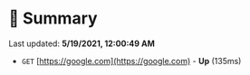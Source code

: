 # 📖 Summary
Last updated: **5/19/2021, 12:00:49 AM**

- `GET` [https://google.com](https://google.com) - **Up** (135ms)

